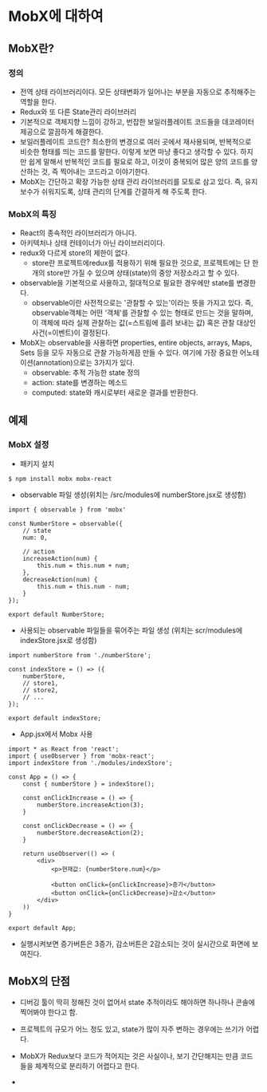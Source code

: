 # MobX에 대하여

## MobX란?

### 정의
- 전역 상태 라이브러리이다. 모든 상태변화가 일어나는 부분을 자동으로 추적해주는 역할을 한다.
- Redux와 또 다른 State관리 라이브러리
- 기본적으로 객체지향 느낌이 강하고, 번잡한 보일러플레이트 코드들을 데코레이터 제공으로 깔끔하게 해결한다.
- 보일러플레이트 코드란? 최소한의 변경으로 여러 곳에서 재사용되며, 반복적으로 비슷한 형태를 띄는 코드를 말한다. 이렇게 보면 마냥 좋다고 생각할 수 있다. 하지만 쉽게 말해서 반복적인 코드를 필요로 하고, 이것이 중복되어 많은 양의 코드를 양산하는 것, 즉 찍어내는 코드라고 이야기한다.
- MobX는 간단하고 확장 가능한 상태 관리 라이브러리를 모토로 삼고 있다. 즉, 유지보수가 쉬워지도록, 상태 관리의 단계를 간결하게 해 주도록 한다.

### MobX의 특징
- React의 종속적인 라이브러리가 아니다.
- 아키텍처나 상태 컨테이너가 아닌 라이브러리이다.
- redux와 다르게 store의 제한이 없다.
	- store란 프로젝트에redux를 적용하기 위해 필요한 것으로, 프로젝트에는 단 한 개의 store만 가질 수 있으며 상태(state)의 중앙 저장소라고 할 수 있다.
- observable을 기본적으로 사용하고, 절대적으로 필요한 경우에만 state를 변경한다.
	- observable이란 사전적으로는 '관찰할 수 있는'이라는 뜻을 가지고 있다. 즉, observable객체는 어떤 '객체'를 관찰할 수 있는 형태로 만드는 것을 말하며, 이 객체에 따라 실제 관찰하는 값(=스트림에 흘려 보내는 값) 혹은 관찰 대상인 사건(=이벤트)이 결정된다.
- MobX는 observable을 사용하면 properties, entire objects, arrays, Maps, Sets 등을 모두 자동으로 관찰 가능하게끔 만들 수 있다. 여기에 가장 중요한 어노테이션(annotation)으로는 3가지가 있다.
	- observable: 추적 가능한 state 정의
	- action: state를 변경하는 메소드
	- computed: state와 캐시로부터 새로운 결과를 반환한다.
	
## 예제

### MobX 설정
- 패키지 설치
```
$ npm install mobx mobx-react
```
- observable 파일 생성(위치는 /src/modules에 numberStore.jsx로 생성함)
```
import { observable } from 'mobx'

const NumberStore = observable({
	// state
	num: 0,
	
	// action
	increaseAction(num) {
		this.num = this.num + num;
	},
	decreaseAction(num) {
		this.num = this.num - num;
	}
});

export default NumberStore;
```
- 사용되는 observable 파일들을 묶어주는 파일 생성 (위치는 scr/modules에 indexStore.jsx로 생성함)
```
import numberStore from './numberStore';

const indexStore = () => ({
	numberStore,
	// store1,
	// store2, 
	// ...
});

export default indexStore;
```
- App.jsx에서 Mobx 사용
```
import * as React from 'react';
import { useObserver } from 'mobx-react';
import indexStore from './modules/indexStore';

const App = () => {
	const { numberStore } = indexStore();

	const onClickIncrease = () => {
		numberStore.increaseAction(3);
	}

	const onClickDecrease = () => {
		numberStore.decreaseAction(2);
	}

	return useObserver(() => (
		<div>
			<p>현재값: {numberStore.num}</p>

			<button onClick={onClickIncrease}>증가</button>
			<button onClick={onClickDecrease}>감소</button>
		</div>
	))
}

export default App;
```
- 실행시켜보면 증가버튼은 3증가, 감소버튼은 2감소되는 것이 실시간으로 화면에 보여진다.

## MobX의 단점
- 디버깅 툴이 딱히 정해진 것이 없어서 state 추적이라도 해야하면 하나하나 콘솔에 찍어봐야 한다고 함.
- 프로젝트의 규모가 어느 정도 있고, state가 많이 자주 변하는 경우에는 쓰기가 어렵다.
- MobX가 Redux보다 코드가 적어지는 것은 사실이나, 보기 간단해지는 만큼 코드들을 체계적으로 분리하기 어렵다고 한다.

- 
